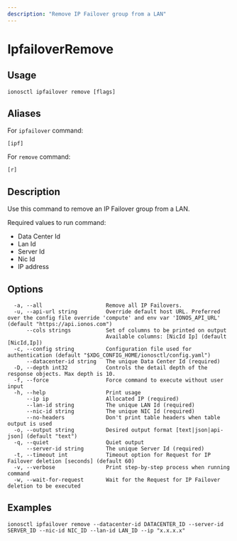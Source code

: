 ```yaml
---
description: "Remove IP Failover group from a LAN"
---
```


# IpfailoverRemove

## Usage

```text
ionosctl ipfailover remove [flags]
```

## Aliases

For `ipfailover` command:

```text
[ipf]
```

For `remove` command:

```text
[r]
```

## Description

Use this command to remove an IP Failover group from a LAN.

Required values to run command:

* Data Center Id
* Lan Id
* Server Id
* Nic Id
* IP address

## Options

```text
  -a, --all                    Remove all IP Failovers.
  -u, --api-url string         Override default host URL. Preferred over the config file override 'compute' and env var 'IONOS_API_URL' (default "https://api.ionos.com")
      --cols strings           Set of columns to be printed on output 
                               Available columns: [NicId Ip] (default [NicId,Ip])
  -c, --config string          Configuration file used for authentication (default "$XDG_CONFIG_HOME/ionosctl/config.yaml")
      --datacenter-id string   The unique Data Center Id (required)
  -D, --depth int32            Controls the detail depth of the response objects. Max depth is 10.
  -f, --force                  Force command to execute without user input
  -h, --help                   Print usage
      --ip ip                  Allocated IP (required)
      --lan-id string          The unique LAN Id (required)
      --nic-id string          The unique NIC Id (required)
      --no-headers             Don't print table headers when table output is used
  -o, --output string          Desired output format [text|json|api-json] (default "text")
  -q, --quiet                  Quiet output
      --server-id string       The unique Server Id (required)
  -t, --timeout int            Timeout option for Request for IP Failover deletion [seconds] (default 60)
  -v, --verbose                Print step-by-step process when running command
  -w, --wait-for-request       Wait for the Request for IP Failover deletion to be executed
```

## Examples

```text
ionosctl ipfailover remove --datacenter-id DATACENTER_ID --server-id SERVER_ID --nic-id NIC_ID --lan-id LAN_ID --ip "x.x.x.x"
```


